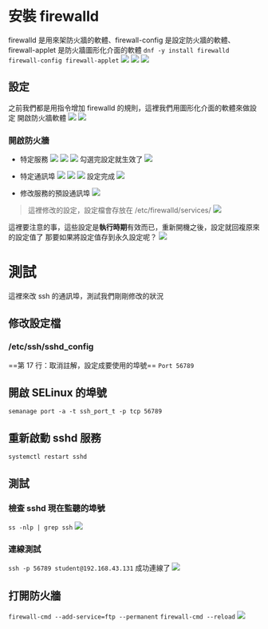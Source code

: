 # 安裝 firewalld
firewalld 是用來架防火牆的軟體、firewall-config 是設定防火牆的軟體、firewall-applet 是防火牆圖形化介面的軟體
`dnf -y install firewalld firewall-config firewall-applet` ![](img/Pasted%20image%2020201223135452.png) ![](img/Pasted%20image%2020201223135511.png) ![](img/Pasted%20image%2020201223135532.png)

## 設定
之前我們都是用指令增加 firewalld 的規則，這裡我們用圖形化介面的軟體來做設定
開啟防火牆軟體 ![](img/Pasted%20image%2020201223135800.png) ![](img/Pasted%20image%2020201223135822.png)
### 開啟防火牆
- 特定服務
![](img/Pasted%20image%2020201223140429.png) ![](img/Pasted%20image%2020201223140522.png) ![](img/Pasted%20image%2020201223140602.png)
勾選完設定就生效了 ![](img/Pasted%20image%2020201223140738.png)

- 特定通訊埠
![](img/Pasted%20image%2020201223140914.png) ![](img/Pasted%20image%2020201223140950.png) ![](img/Pasted%20image%2020201223141019.png)
設定完成 ![](img/Pasted%20image%2020201223141134.png)
 
 - 修改服務的預設通訊埠
![](img/Pasted%20image%2020201223150023.png)
> 這裡修改的設定，設定檔會存放在 /etc/firewalld/services/
> ![](img/Pasted%20image%2020201223150633.png)

這裡要注意的事，這些設定是**執行時期**有效而已，重新開機之後，設定就回複原來的設定值了
那要如果將設定值存到永久設定呢？ ![](img/Pasted%20image%2020201223143245.png)

# 測試
這裡來改 ssh 的通訊埠，測試我們剛剛修改的狀況

## 修改設定檔
### /etc/ssh/sshd_config
==第 17 行：取消註解，設定成要使用的埠號==
`Port 56789`

## 開啟 SELinux 的埠號
`semanage port -a -t ssh_port_t -p tcp 56789`

## 重新啟動 sshd 服務
`systemctl restart sshd`

## 測試
### 檢查 sshd 現在監聽的埠號
`ss -nlp | grep ssh`
![](img/Pasted%20image%2020201223144828.png)

### 連線測試
`ssh -p 56789 student@192.168.43.131`
成功連線了 ![](img/Pasted%20image%2020201223145130.png)

## 打開防火牆
`firewall-cmd --add-service=ftp --permanent`
`firewall-cmd --reload`
![](img/Pasted%20image%2020201223094330.png)